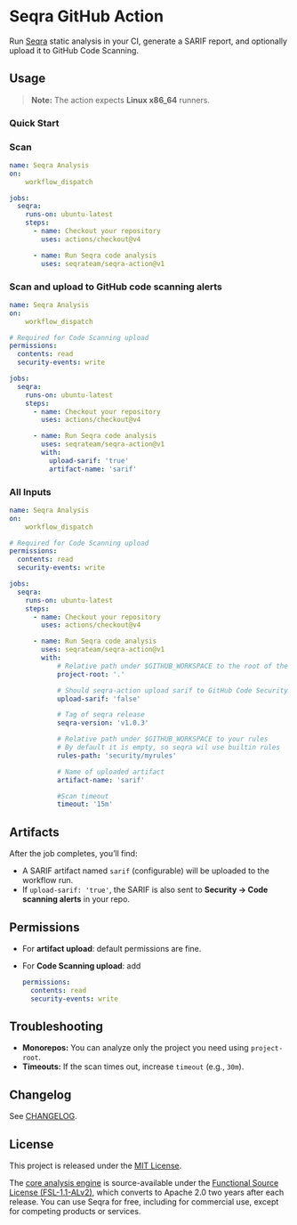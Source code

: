 # Seqra GitHub Action

Run [Seqra](https://github.com/seqrateam/seqra) static analysis in your CI, generate a SARIF report, and optionally upload it to GitHub Code Scanning.


## Usage

> **Note:** The action expects **Linux x86\_64** runners.

### Quick Start

### Scan

```yaml
name: Seqra Analysis
on:
    workflow_dispatch

jobs:
  seqra:
    runs-on: ubuntu-latest
    steps:
      - name: Checkout your repository
        uses: actions/checkout@v4

      - name: Run Seqra code analysis
        uses: seqrateam/seqra-action@v1
```


### Scan and upload to GitHub code scanning alerts

```yaml
name: Seqra Analysis
on:
    workflow_dispatch

# Required for Code Scanning upload
permissions:
  contents: read
  security-events: write

jobs:
  seqra:
    runs-on: ubuntu-latest
    steps:
      - name: Checkout your repository
        uses: actions/checkout@v4

      - name: Run Seqra code analysis
        uses: seqrateam/seqra-action@v1
        with:
          upload-sarif: 'true'
          artifact-name: 'sarif'
```


### All Inputs

```yaml
name: Seqra Analysis
on:
    workflow_dispatch

# Required for Code Scanning upload
permissions:
  contents: read
  security-events: write

jobs:
  seqra:
    runs-on: ubuntu-latest
    steps:
      - name: Checkout your repository
        uses: actions/checkout@v4

      - name: Run Seqra code analysis
        uses: seqrateam/seqra-action@v1
        with:
            # Relative path under $GITHUB_WORKSPACE to the root of the analyzed project
            project-root: '.'

            # Should seqra-action upload sarif to GitHub Code Security
            upload-sarif: 'false'

            # Tag of seqra release
            seqra-version: 'v1.0.3'

            # Relative path under $GITHUB_WORKSPACE to your rules
            # By default it is empty, so seqra wil use builtin rules
            rules-path: 'security/myrules'

            # Name of uploaded artifact
            artifact-name: 'sarif'

            #Scan timeout
            timeout: '15m'
```


## Artifacts

After the job completes, you’ll find:

* A SARIF artifact named `sarif` (configurable) will be uploaded to the workflow run.
* If `upload-sarif: 'true'`, the SARIF is also sent to **Security → Code scanning alerts** in your repo.


## Permissions

* For **artifact upload**: default permissions are fine.
* For **Code Scanning upload**: add

  ```yaml
  permissions:
    contents: read
    security-events: write
  ```


## Troubleshooting

* **Monorepos:** You can analyze only the project you need using `project-root`.
* **Timeouts:** If the scan times out, increase `timeout` (e.g., `30m`).


## Changelog
See [CHANGELOG](CHANGELOG.md).


## License
This project is released under the [MIT License](LICENSE).

The [core analysis engine](https://github.com/seqrateam/seqra-jvm-sast) is source-available under the [Functional Source License (FSL-1.1-ALv2)](https://fsl.software/), which converts to Apache 2.0 two years after each release. You can use Seqra for free, including for commercial use, except for competing products or services.
